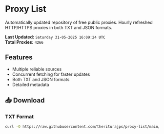 # Proxy List

Automatically updated repository of free public proxies. Hourly refreshed HTTP/HTTPS proxies in both TXT and JSON formats.

**Last Updated:** `Saturday 31-05-2025 16:09:24 UTC`  
**Total Proxies:** `4266`

## Features
- Multiple reliable sources
- Concurrent fetching for faster updates
- Both TXT and JSON formats
- Detailed metadata

## 📥 Download

### TXT Format
```bash
curl -O https://raw.githubusercontent.com/theriturajps/proxy-list/main/proxies.txt